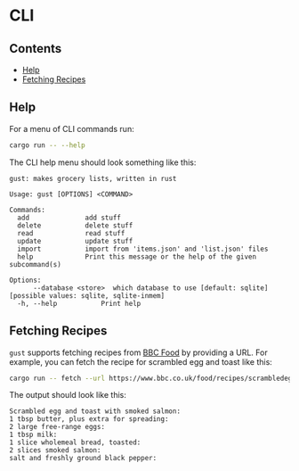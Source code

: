 # CLI

## Contents

- [Help](#help)
- [Fetching Recipes](#fetching-recipes)

## Help

For a menu of CLI commands run:

```bash
cargo run -- --help
```

The CLI help menu should look something like this:

```text
gust: makes grocery lists, written in rust

Usage: gust [OPTIONS] <COMMAND>

Commands:
  add              add stuff
  delete           delete stuff
  read             read stuff
  update           update stuff
  import           import from 'items.json' and 'list.json' files
  help             Print this message or the help of the given subcommand(s)

Options:
      --database <store>  which database to use [default: sqlite] [possible values: sqlite, sqlite-inmem]
  -h, --help           Print help
```

## Fetching Recipes

`gust` supports fetching recipes from [BBC Food](https://www.bbc.co.uk/food)
by providing a URL. For example, you can fetch the recipe for scrambled egg
and toast like this:

```bash
cargo run -- fetch --url https://www.bbc.co.uk/food/recipes/scrambledeggandtoast_75736
```

The output should look like this:

```text
Scrambled egg and toast with smoked salmon:
1 tbsp butter, plus extra for spreading:
2 large free-range eggs:
1 tbsp milk:
1 slice wholemeal bread, toasted:
2 slices smoked salmon:
salt and freshly ground black pepper:
```
